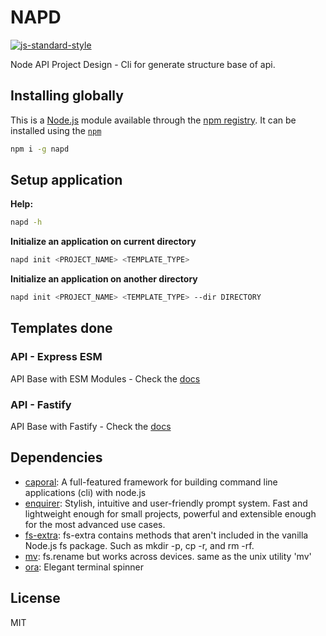 # NAPD
[![js-standard-style](https://img.shields.io/badge/code%20style-standard-brightgreen.svg?style=flat)](http://standardjs.com/)

Node API Project Design - Cli for generate structure base of api.

## Installing globally

This is a [Node.js](https://nodejs.org/) module available through the 
[npm registry](https://www.npmjs.com/). It can be installed using the 
[`npm`](https://docs.npmjs.com/getting-started/installing-npm-packages-locally)

```bash
npm i -g napd
```

## Setup application

**Help:**

```bash
napd -h
```

**Initialize an application on current directory**
```bash
napd init <PROJECT_NAME> <TEMPLATE_TYPE>
```

**Initialize an application on another directory**
```bash
napd init <PROJECT_NAME> <TEMPLATE_TYPE> --dir DIRECTORY
```

## Templates done

### API - Express ESM

API Base with ESM Modules - Check the [docs](templates/api/express/README.md)

### API - Fastify

API Base with Fastify - Check the [docs](templates/api/fastify/README.md)

## Dependencies

- [caporal](https://ghub.io/caporal): A full-featured framework for building command line applications (cli) with node.js
- [enquirer](https://ghub.io/enquirer): Stylish, intuitive and user-friendly prompt system. Fast and lightweight enough for small projects, powerful and extensible enough for the most advanced use cases.
- [fs-extra](https://ghub.io/fs-extra): fs-extra contains methods that aren&#39;t included in the vanilla Node.js fs package. Such as mkdir -p, cp -r, and rm -rf.
- [mv](https://ghub.io/mv): fs.rename but works across devices. same as the unix utility &#39;mv&#39;
- [ora](https://ghub.io/ora): Elegant terminal spinner

## License

MIT
